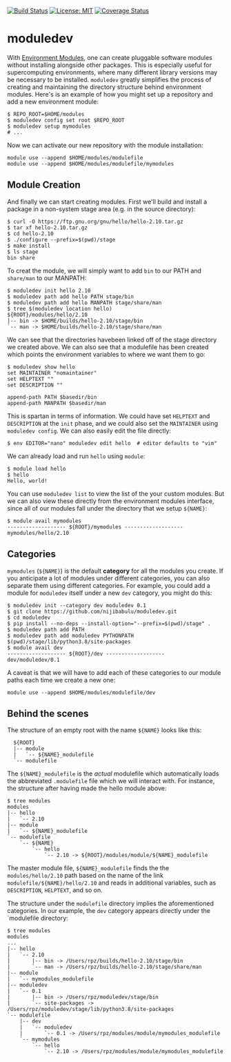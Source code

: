 [![Build Status](https://travis-ci.com/nijibabulu/moduledev.svg?branch=master)](https://travis-ci.com/nijibabulu/moduledev)
[![License: MIT](https://img.shields.io/badge/License-MIT-yellow.svg)](https://opensource.org/licenses/MIT)
[![Coverage Status](https://codecov.io/gh/nijibabulu/moduledev/branch/master/graph/badge.svg)](https://codecov.io/gh/nijibabulu/moduledev)

# moduledev

With [Environment Modules](http://modules.sourceforge.net/), one can create pluggable software modules without installing alongside other packages. This is especially useful for supercomputing environments, where many different library versions may be necessary to be installed. `moduledev` greatly simplifies the process of creating and maintaining the directory structure behind environment modules.  Here's is an example of how you might set up a repository and add a new environment module:

```
$ REPO_ROOT=$HOME/modules
$ moduledev config set root $REPO_ROOT
$ moduledev setup mymodules
# ...
```

Now we can activate our new repository with the module installation:
```
module use --append $HOME/modules/modulefile
module use --append $HOME/modules/modulefile/mymodules
```

## Module Creation

And finally we can start creating modules. First we'll build and install a
package in a non-system stage area (e.g. in the source directory):
```
$ curl -O https://ftp.gnu.org/gnu/hello/hello-2.10.tar.gz
$ tar xf hello-2.10.tar.gz
$ cd hello-2.10
$ ./configure --prefix=$(pwd)/stage
$ make install
$ ls stage
bin share
```

To creat the module, we will simply want to add `bin` to our PATH and
`share/man` to our MANPATH:

```
$ moduledev init hello 2.10
$ moduledev path add hello PATH stage/bin
$ moduledev path add hello MANPATH stage/share/man
$ tree $(moduledev location hello)
${ROOT}/modules/hello/2.10
|-- bin -> $HOME/builds/hello-2.10/stage/bin
`-- man -> $HOME/builds/hello-2.10/stage/share/man
```
We can see that the directories havebeen linked off of the stage 
directory we created above. We can also see that a modulefile has been created
which points the environment variables to where we want them to go:

```
$ moduledev show hello
set MAINTAINER "nomaintainer"
set HELPTEXT ""
set DESCRIPTION ""

append-path PATH $basedir/bin
append-path MANPATH $basedir/man
```

This is spartan in terms of information. We could have set `HELPTEXT`
and `DESCRIPTION` at the `init` phase, and we could also set the `MAINTAINER`
using `moduledev config`.  We can also easily edit the file
directly:

```
$ env EDITOR="nano" moduledev edit hello  # editor defaults to "vim"
```

We can already load and run `hello` using `module`:

```
$ module load hello
$ hello
Hello, world!
```

You can use `moduledev list` to view the list of the your custom modules. But we can also view these directly from the environment modules interface, since all of our modules fall under the directory that we setup `${NAME}`:

```
$ module avail mymodules
------------------- ${ROOT}/mymodules -------------------
mymodules/hello/2.10
```

## Categories

`mymodules` (`${NAME}`) is the default **category** for all the modules you create. If you anticipate a lot of modules under different categories, you can also separate them using different categories.  For example, you could add a module for `moduledev` itself under a new `dev` category, you might do this:

```
$ moduledev init --category dev moduledev 0.1
$ git clone https://github.com/nijibabulu/moduledev.git
$ cd moduledev
$ pip install --no-deps --install-option="--prefix=$(pwd)/stage" .
$ moduledev path add PATH 
$ moduledev path add moduledev PYTHONPATH $(pwd)/stage/lib/python3.8/site-packages
$ module avail dev
------------------- ${ROOT}/dev -------------------
dev/moduledev/0.1
```

A caveat is that we will have to add each of these categories to our module paths each time we create a new one:

```
module use --append $HOME/modules/modulefile/dev
```

## Behind the scenes

The structure of an empty root with the name `${NAME}` looks like this:

```
  ${ROOT}
  |-- module
  |   `-- ${NAME}_modulefile
  `-- modulefile
```

The `${NAME}_modulefile` is the *actual* modulefile which automatically loads
the abbreviated `.modulefile` file which we will interact with. For instance,
the structure after having made the hello module above:


```
$ tree modules
modules
|-- hello
|   `-- 2.10
|-- module
|   `-- ${NAME}_modulefile
`-- modulefile
    `-- ${NAME}
        `-- hello
            `-- 2.10 -> ${ROOT}/modules/module/${NAME}_modulefile
```

The master module file, `${NAME}_modulefile` finds the the `modules/hello/2.10`
path based on the name of the link `modulefile/${NAME}/hello/2.10` and reads in
additional variables, such as `DESCRIPTION`, `HELPTEXT`, and so on. 

The structure under the `modulefile` directory implies the aforementioned categories. In our example, the `dev` category appears directly under the `modulefile directory:

```
$ tree modules
modules 
...
|-- hello
|   `-- 2.10
|       |-- bin -> /Users/rpz/builds/hello-2.10/stage/bin
|       `-- man -> /Users/rpz/builds/hello-2.10/stage/share/man
|-- module
|   `-- mymodules_modulefile
|-- moduledev
|   `-- 0.1
|       |-- bin -> /Users/rpz/moduledev/stage/bin
|       `-- site-packages -> /Users/rpz/moduledev/stage/lib/python3.8/site-packages
`-- modulefile
    |-- dev
    |   `-- moduledev
    |       `-- 0.1 -> /Users/rpz/modules/module/mymodules_modulefile
    `-- mymodules
        `-- hello
            `-- 2.10 -> /Users/rpz/modules/module/mymodules_modulefile
```
